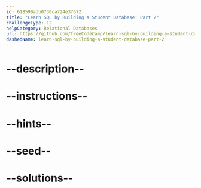 ```yaml
---
id: 618590adb0730ca724e37672
title: "Learn SQL by Building a Student Database: Part 2"
challengeType: 12
helpCategory: Relational Databases
url: https://github.com/freeCodeCamp/learn-sql-by-building-a-student-database-part-2
dashedName: learn-sql-by-building-a-student-database-part-2
---
```


# --description--

# --instructions--

# --hints--

# --seed--

# --solutions--
